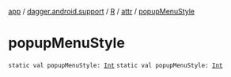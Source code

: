[app](../../../index.md) / [dagger.android.support](../../index.md) / [R](../index.md) / [attr](index.md) / [popupMenuStyle](./popup-menu-style.md)

# popupMenuStyle

`static val popupMenuStyle: `[`Int`](https://kotlinlang.org/api/latest/jvm/stdlib/kotlin/-int/index.html)
`static val popupMenuStyle: `[`Int`](https://kotlinlang.org/api/latest/jvm/stdlib/kotlin/-int/index.html)